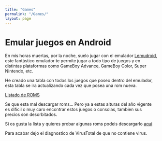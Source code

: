 ```yaml
---
title: "Games"
permalink: "/Games/"
layout: page
---
```

# Emular juegos en Android

En mis horas muertas, por la noche, suelo jugar con el emulador [Lemudroid](https://f-droid.org/es/packages/com.swordfish.lemuroid/), este fantástico emulador te permite jugar a todo tipo de juegos y en distintas plataformas como GameBoy Advance, GameBoy Color, Super Nintendo, etc.

He creado una tabla con todos los juegos que poseo dentro del emulador, esta tabla se ira actualizando cada vez que posea una rom nueva.

[Listado de ROMS](https://docs.google.com/spreadsheets/d/e/2PACX-1vSxjk4vj6_7Z4_6-azsdnBMmNNobnmiPHoRvf9GLPm4b_TnrJTeF-YhpMF1vQ3i1MZHZaqMwKC2HF50/pubhtml?gid=1868224554&single=true)

Se que esta mal descargar roms... Pero ya a estas alturas del año vigente es dificil o muy caro encontrar estos juegos o consolas, tambien sus precios son desorbitados.

Si os gusta la lista y quieres probar algunas roms podeis descargarlo [aqui](https://mega.nz/file/T8d0HAjb#DIp3Naha2m6NQapXWrt8p0Eg1tIT5_yRGIZNiGNOIZU)

Para acabar dejo el diagnostico de VirusTotal de que no contiene virus.
